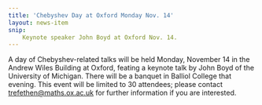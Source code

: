 ```yaml
---
title: 'Chebyshev Day at Oxford Monday Nov. 14'
layout: news-item
snip:
    Keynote speaker John Boyd at Oxford Nov. 14.
---
```


A day of Chebyshev-related talks will be held Monday, November 14
in the Andrew Wiles Building at Oxford, feating a keynote talk
by John Boyd of the University of Michigan.  There will be a banquet in
Balliol College that evening.  This event will be limited to
30 attendees; please contact
[trefethen@maths.ox.ac.uk](mailto:trefethen@maths.ox.ac.uk)
for further information if you are interested.
